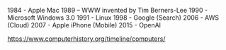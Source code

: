 1984 - Apple Mac
1989 – WWW invented by Tim Berners-Lee
1990 - Microsoft Windows 3.0
1991 - Linux
1998 - Google (Search)
2006 - AWS (Cloud)
2007 - Apple iPhone (Mobile)
2015 - OpenAI

https://www.computerhistory.org/timeline/computers/
